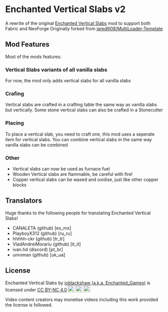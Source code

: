 # Enchanted Vertical Slabs v2
A rewrite of the original [Enchanted Vertical Slabs](https://github.com/Enchanted-Games/vertical-slabs) mod to support both Fabric and NeoForge
Originally forked from [jaredlll08/MultiLoader-Template](https://github.com/jaredlll08/MultiLoader-Template)

## Mod Features
Most of the mods features:

### Vertical Slabs variants of all vanilla slabs
For now, the mod only adds vertical slabs for all vanilla slabs

### Crafing
Vertical slabs are crafted in a crafting table the same way as vanilla slabs but vertically.
Some stone vertical slabs can also be crafted in a Stonecutter

### Placing
To place a vertical slab, you need to craft one, this mod uses a seperate item for vertical slabs. You can combine vertical slabs in the same way vanilla slabs can be combined

### Other
- Vertical slabs can now be used as furnace fuel
- Wooden Vertical slabs are flammable, be careful with fire!
- Copper vertical slabs can be waxed and oxidise, just like other copper blocks

## Translators
Huge thanks to the following people for translating Enchanted Vertical Slabs!
- CANALETA (github) [es_mx]
- PlayboyX312 (github) [ru_ru]
- hhhhh-ckr (github) [tr_tr]
- VladAndreiMorariu (github) [it_it]
- ivan.hd (discord) [pt_br]
- unroman (github) [uk_ua]

## License
<p xmlns:cc="http://creativecommons.org/ns#" >Enchanted Vertical Slabs by <a rel="cc:attributionURL dct:creator" property="cc:attributionName" href="https://enchanted.games">ioblackshaw (a.k.a. Enchanted_Games)</a> is licensed under <a href="http://creativecommons.org/licenses/by-nc/4.0/?ref=chooser-v1" target="_blank" rel="license noopener noreferrer" style="display:inline-block;">CC BY-NC 4.0<img style="height:22px!important;margin-left:3px;vertical-align:text-bottom;" src="https://mirrors.creativecommons.org/presskit/icons/cc.svg?ref=chooser-v1"><img style="height:22px!important;margin-left:3px;vertical-align:text-bottom;" src="https://mirrors.creativecommons.org/presskit/icons/by.svg?ref=chooser-v1"><img style="height:22px!important;margin-left:3px;vertical-align:text-bottom;" src="https://mirrors.creativecommons.org/presskit/icons/nc.svg?ref=chooser-v1"></a></p> 
Video content creators may monetise videos including this work provided the license is followed.
